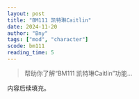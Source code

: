 ```yaml
---
layout: post
title: "BM111 凯特琳Caitlin"
date: 2024-11-20
author: "Bny"
tags: ["mod", "character"]
scode: bm111
reading_time: 5
---
```


> 帮助你了解“BM111 凯特琳Caitlin”功能...

内容后续填充。
